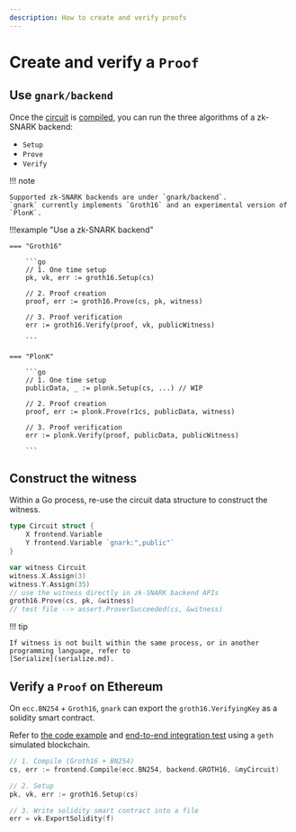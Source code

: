 ```yaml
---
description: How to create and verify proofs
---
```


# Create and verify a `Proof`

## Use `gnark/backend`

Once the [circuit](write/circuit_structure.md) is [compiled](compile.md), you can run the three
algorithms of a zk-SNARK backend:

* `Setup`
* `Prove`
* `Verify`

!!! note

    Supported zk-SNARK backends are under `gnark/backend`.
    `gnark` currently implements `Groth16` and an experimental version of `PlonK`.

!!!example "Use a zk-SNARK backend"

    === "Groth16"

        ```go
        // 1. One time setup
        pk, vk, err := groth16.Setup(cs)

        // 2. Proof creation
        proof, err := groth16.Prove(cs, pk, witness)

        // 3. Proof verification
        err := groth16.Verify(proof, vk, publicWitness)

        ```

    === "PlonK"

        ```go
        // 1. One time setup
        publicData, _ := plonk.Setup(cs, ...) // WIP

        // 2. Proof creation
        proof, err := plonk.Prove(r1cs, publicData, witness)

        // 3. Proof verification
        err := plonk.Verify(proof, publicData, publicWitness)

        ```

## Construct the witness

Within a Go process, re-use the circuit data structure to construct the witness.

```go
type Circuit struct {
    X frontend.Variable
    Y frontend.Variable `gnark:",public"`
}

var witness Circuit
witness.X.Assign(3)
witness.Y.Assign(35)
// use the witness directly in zk-SNARK backend APIs
groth16.Prove(cs, pk, &witness)
// test file --> assert.ProverSucceeded(cs, &witness)
```

!!! tip

    If witness is not built within the same process, or in another programming language, refer to
    [Serialize](serialize.md).

## Verify a `Proof` on Ethereum

On `ecc.BN254` + `Groth16`, `gnark` can export the `groth16.VerifyingKey` as a solidity smart
contract.

Refer to [the code example](https://github.com/ConsenSys/gnark-tests/blob/main/solidity/contract/main.go)
and [end-to-end integration test](https://github.com/ConsenSys/gnark-tests/blob/47873ce8e146c1f74477a15972ec63cbfd73c888/solidity/solidity_test.go#L81)
using a `geth` simulated blockchain.

```go
// 1. Compile (Groth16 + BN254)
cs, err := frontend.Compile(ecc.BN254, backend.GROTH16, &myCircuit)

// 2. Setup
pk, vk, err := groth16.Setup(cs)

// 3. Write solidity smart contract into a file
err = vk.ExportSolidity(f)
```
